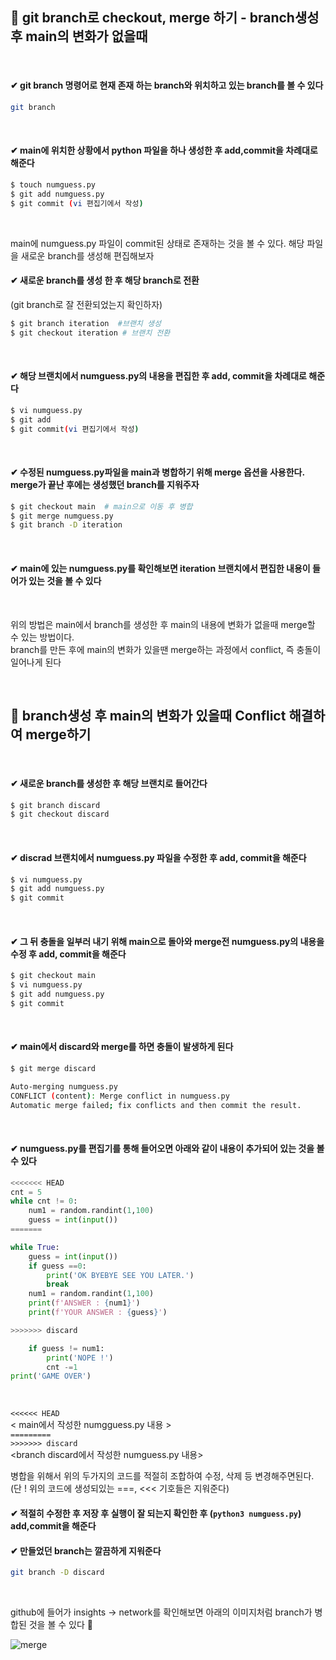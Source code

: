 ## 📌 git branch로 checkout, merge 하기   -  branch생성 후 main의 변화가 없을때
<br>

#### ✔ git branch 명령어로 현재 존재 하는 branch와 위치하고 있는 branch를 볼 수 있다
```bash
git branch
```
<br>

#### ✔ main에 위치한 상황에서 python 파일을 하나 생성한 후 add,commit을 차례대로 해준다   
```bash
$ touch numguess.py
$ git add numguess.py
$ git commit (vi 편집기에서 작성)
```
<br>

main에 numguess.py 파일이 commit된 상태로 존재하는 것을 볼 수 있다. 해당 파일을 새로운 branch를 생성해 편집해보자   

#### ✔ 새로운 branch를 생성 한 후 해당 branch로 전환  
(git branch로 잘 전환되었는지 확인하자)
```python
$ git branch iteration  #브랜치 생성
$ git checkout iteration # 브랜치 전환
```
<br>

#### ✔ 해당 브랜치에서 numguess.py의 내용을 편집한 후 add, commit을 차례대로 해준다   
```bash
$ vi numguess.py
$ git add
$ git commit(vi 편집기에서 작성)
```
<br>

#### ✔ 수정된 numguess.py파일을 main과 병합하기 위해 merge 옵션을 사용한다. merge가 끝난 후에는 생성했던 branch를 지워주자 
```bash
$ git checkout main  # main으로 이동 후 병합
$ git merge numguess.py
$ git branch -D iteration
```
<br>

#### ✔ main에 있는 numguess.py를 확인해보면 iteration 브랜치에서 편집한 내용이 들어가 있는 것을 볼 수 있다   
<br>

위의 방법은 main에서 branch를 생성한 후 main의 내용에 변화가 없을때 merge할 수 있는 방법이다.    
branch를 만든 후에 main의 변화가 있을땐 merge하는 과정에서 conflict, 즉 충돌이 일어나게 된다   


<br>

## 📌 branch생성 후 main의 변화가 있을때 Conflict 해결하여 merge하기   
<br>

#### ✔ 새로운 branch를 생성한 후 해당 브랜치로 들어간다
```bash
$ git branch discard
$ git checkout discard

```
<br>

#### ✔ discrad 브랜치에서 numguess.py 파일을 수정한 후 add, commit을 해준다   
```bash
$ vi numguess.py
$ git add numguess.py
$ git commit
```
<br>

#### ✔ 그 뒤 충돌을 일부러 내기 위해 main으로 돌아와 merge전 numguess.py의 내용을 수정 후 add, commit을 해준다   
```bash
$ git checkout main
$ vi numguess.py
$ git add numguess.py
$ git commit
```
<br>

#### ✔ main에서 discard와 merge를 하면 충돌이 발생하게 된다
```bash
$ git merge discard

Auto-merging numguess.py
CONFLICT (content): Merge conflict in numguess.py
Automatic merge failed; fix conflicts and then commit the result.
```
<br>

#### ✔ numguess.py를 편집기를 통해 들어오면 아래와 같이 내용이 추가되어 있는 것을 볼 수 있다
```python
<<<<<<< HEAD
cnt = 5
while cnt != 0:
    num1 = random.randint(1,100)
    guess = int(input())
=======

while True:
    guess = int(input())
    if guess ==0:
        print('OK BYEBYE SEE YOU LATER.')
        break
    num1 = random.randint(1,100)
    print(f'ANSWER : {num1}')
    print(f'YOUR ANSWER : {guess}')

>>>>>>> discard

    if guess != num1:
        print('NOPE !')
        cnt -=1
print('GAME OVER')

```
<br>

```<<<<<< HEAD```       
< main에서 작성한 numgguess.py 내용 >   
```=========```   
```>>>>>>> discard```   
<branch discard에서 작성한 numguess.py 내용>      

병합을 위해서 위의 두가지의 코드를 적절히 조합하여 수정, 삭제 등 변경해주면된다. (단 ! 위의 코드에 생성되있는 ===, <<< 기호들은 지워준다)    
#### ✔ 적절히 수정한 후 저장 후  실행이 잘 되는지 확인한 후 (```python3 numguess.py```) add,commit을 해준다    

#### ✔ 만들었던 branch는 깔끔하게 지워준다
```bash
git branch -D discard
```
<br>

github에  들어가  insights -> network를 확인해보면 아래의 이미지처럼 branch가 병합된 것을 볼 수 있다 🙌   

![merge](https://user-images.githubusercontent.com/77425963/106344584-f3ae7500-62ed-11eb-9304-265a1194c5f5.png)